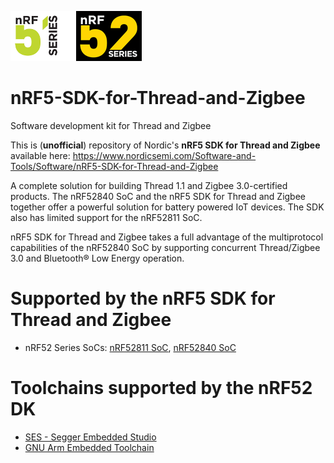 ![](documentation/nRF5x_series_logo.png)

# nRF5-SDK-for-Thread-and-Zigbee
Software development kit for Thread and Zigbee

This is (**unofficial**) repository of Nordic's **nRF5 SDK for Thread and Zigbee** available here: https://www.nordicsemi.com/Software-and-Tools/Software/nRF5-SDK-for-Thread-and-Zigbee

A complete solution for building Thread 1.1 and Zigbee 3.0-certified products. The nRF52840 SoC and the nRF5 SDK for Thread and Zigbee together offer a powerful solution for battery powered IoT devices. The SDK also has limited support for the nRF52811 SoC.

nRF5 SDK for Thread and Zigbee takes a full advantage of the multiprotocol capabilities of the nRF52840 SoC by supporting concurrent Thread/Zigbee 3.0 and Bluetooth® Low Energy operation.

# Supported by the nRF5 SDK for Thread and Zigbee
- nRF52 Series SoCs:
[nRF52811 SoC](https://www.nordicsemi.com/Products/Low-power-short-range-wireless/nRF52811), 
[nRF52840 SoC](https://www.nordicsemi.com/Products/Low-power-short-range-wireless/nRF52840)

# Toolchains supported by the nRF52 DK
- [SES - Segger Embedded Studio](https://www.nordicsemi.com/Software-and-Tools/Development-Tools/Segger-Embedded-Studio)
- [GNU Arm Embedded Toolchain](https://www.nordicsemi.com/Software-and-Tools/Development-Tools/GNU-Arm-Embedded-Toolchain)

